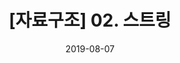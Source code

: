 ---
date: '2019-08-07'
title: "[자료구조] 02. 스트링"
description: Data Structures in C++ - String 정리
tags: ['자료구조', 'Cpp']
---